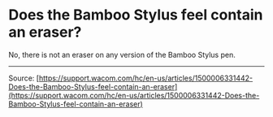 # Does the Bamboo Stylus feel contain an eraser?

No, there is not an eraser on any version of the Bamboo Stylus pen.

---
Source: [https://support.wacom.com/hc/en-us/articles/1500006331442-Does-the-Bamboo-Stylus-feel-contain-an-eraser](https://support.wacom.com/hc/en-us/articles/1500006331442-Does-the-Bamboo-Stylus-feel-contain-an-eraser)
